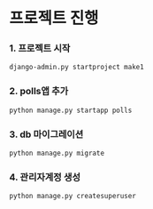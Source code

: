 # 프로젝트 진행

### 1. 프로젝트 시작
    django-admin.py startproject make1
### 2. polls앱 추가
    python manage.py startapp polls
### 3. db 마이그레이션
    python manage.py migrate
### 4. 관리자계정 생성
    python manage.py createsuperuser
